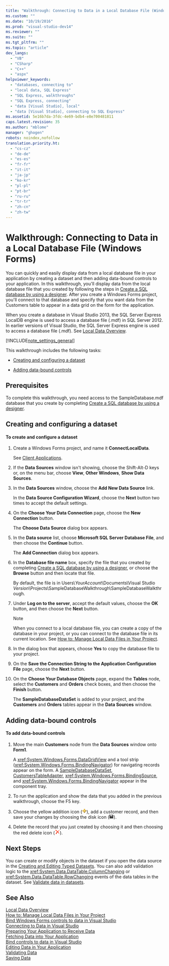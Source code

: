 ```yaml
---
title: "Walkthrough: Connecting to Data in a Local Database File (Windows Forms)"
ms.custom: ""
ms.date: "10/19/2016"
ms.prod: "visual-studio-dev14"
ms.reviewer: ""
ms.suite: ""
ms.tgt_pltfrm: ""
ms.topic: "article"
dev_langs: 
  - "VB"
  - "CSharp"
  - "C++"
  - "aspx"
helpviewer_keywords: 
  - "databases, connecting to"
  - "local data, SQL Express"
  - "SQL Express, walkthroughs"
  - "SQL Express, connecting"
  - "data [Visual Studio], local"
  - "data [Visual Studio], connecting to SQL Express"
ms.assetid: 5e16b7da-3fdc-4e69-bdb4-e8e700481811
caps.latest.revision: 35
ms.author: "mblome"
manager: "ghogen"
robots: noindex,nofollow
translation.priority.ht: 
  - "cs-cz"
  - "de-de"
  - "es-es"
  - "fr-fr"
  - "it-it"
  - "ja-jp"
  - "ko-kr"
  - "pl-pl"
  - "pt-br"
  - "ru-ru"
  - "tr-tr"
  - "zh-cn"
  - "zh-tw"
---
```

# Walkthrough: Connecting to Data in a Local Database File (Windows Forms)
You can quickly and easily display data from a local database file in your application by creating a dataset and then adding data-bound controls to your application. In this walkthrough, you'll display data from the local database file that you created by following the steps in [Create a SQL database by using a designer](../data-tools/create-a-sql-database-by-using-a-designer.md). After you create a Windows Forms project, you'll connect to that database and specify that you want data from the Customers table to appear in a data grid on the form for the application.  
  
 When you create a database in Visual Studio 2013, the SQL Server Express LocalDB engine is used to access a database file (.mdf) in SQL Server 2012. In earlier versions of Visual Studio, the SQL Server Express engine is used to access a database file (.mdf). See [Local Data Overview](../data-tools/local-data-overview.md).  
  
 [!INCLUDE[note_settings_general](../data-tools/includes/note_settings_general_md.md)]  
  
 This walkthrough includes the following tasks:  
  
-   [Creating and configuring a dataset](../data-tools/walkthrough--connecting-to-data-in-a-local-database-file--windows-forms-.md#BKMK_CreateDataset)  
  
-   [Adding data-bound controls](../data-tools/walkthrough--connecting-to-data-in-a-local-database-file--windows-forms-.md#BKMK_AddCtrls)  
  
## Prerequisites  
 To complete this walkthrough, you need access to the SampleDatabase.mdf database that you create by completing [Create a SQL database by using a designer](../data-tools/create-a-sql-database-by-using-a-designer.md).  
  
##  <a name="BKMK_CreateDataset"></a> Creating and configuring a dataset  
  
#### To create and configure a dataset  
  
1.  Create a Windows Forms project, and name it **ConnectLocalData**.  
  
     See [Client Applications](../Topic/Developing%20Client%20Applications%20with%20the%20.NET%20Framework.md).  
  
2.  If the **Data Sources** window isn't showing, choose the Shift-Alt-D keys or, on the menu bar, choose **View**, **Other Windows**, **Show Data Sources**.  
  
3.  In the **Data Sources** window, choose the **Add New Data Source** link.  
  
     In the **Data Source Configuration Wizard**, choose the **Next** button two times to accept the default settings.  
  
4.  On the **Choose Your Data Connection** page, choose the **New Connection** button.  
  
     The **Choose Data Source** dialog box appears.  
  
5.  In the **Data source** list, choose **Microsoft SQL Server Database File**, and then choose the **Continue** button.  
  
     The **Add Connection** dialog box appears.  
  
6.  In the **Database file name** box, specify the file that you created by completing [Create a SQL database by using a designer](../data-tools/create-a-sql-database-by-using-a-designer.md), or choose the **Browse** button and then locate that file.  
  
     By default, the file is in Users\\*YourAccount*\Documents\Visual Studio *Version*\Projects\SampleDatabaseWalkthrough\SampleDatabaseWalkthrough.  
  
7.  Under **Log on to the server**, accept the default values, choose the **OK** button, and then choose the **Next** button.  
  
    > [!NOTE]
    >  When you connect to a local database file, you can create a copy of the database in your project, or you can connect to the database file in its current location. See [How to: Manage Local Data Files in Your Project](../data-tools/how-to--manage-local-data-files-in-your-project.md).  
  
8.  In the dialog box that appears, choose **Yes** to copy the database file to your project.  
  
9. On the **Save the Connection String to the Application Configuration File** page, choose the **Next** button.  
  
10. On the **Choose Your Database Objects** page, expand the **Tables** node, select the **Customers** and **Orders** check boxes, and then choose the **Finish** button.  
  
     The **SampleDatabaseDataSet** is added to your project, and the **Customers** and **Orders** tables appear in the **Data Sources** window.  
  
##  <a name="BKMK_AddCtrls"></a> Adding data-bound controls  
  
#### To add data-bound controls  
  
1.  Move the main **Customers** node from the **Data Sources** window onto **Form1**.  
  
     A <xref:System.Windows.Forms.DataGridView> and a tool strip (<xref:System.Windows.Forms.BindingNavigator>) for navigating records appear on the form. A [SampleDatabaseDataSet](../data-tools/dataset-tools-in-visual-studio.md), [CustomersTableAdapter](../data-tools/tableadapter-overview.md), <xref:System.Windows.Forms.BindingSource>, and <xref:System.Windows.Forms.BindingNavigator> appear in the component tray.  
  
2.  To run the application and show the data that you added in the previous walkthrough, choose the F5 key.  
  
3.  Choose the yellow addition icon (![Add button in Windows Form](../data-tools/media/addrecord.png "AddRecord")), add a customer record, and then save your changes by choosing the disk icon (![Save button in Windows Form](../data-tools/media/saveinwf.png "SaveInWF")).  
  
4.  Delete the record that you just created by choosing it and then choosing the red delete icon (![Delete button in Windows Form](../data-tools/media/deleterecord.png "DeleteRecord")).  
  
## Next Steps  
 You can create or modify objects in the dataset if you open the data source in the [Creating and Editing Typed Datasets](../data-tools/creating-and-editing-typed-datasets.md). You can also add validation logic to the <xref:System.Data.DataTable.ColumnChanging> or <xref:System.Data.DataTable.RowChanging> events of the data tables in the dataset. See [Validate data in datasets](../data-tools/validate-data-in-datasets.md).  
  
## See Also  
 [Local Data Overview](../data-tools/local-data-overview.md)   
 [How to: Manage Local Data Files in Your Project](../data-tools/how-to--manage-local-data-files-in-your-project.md)   
 [Bind Windows Forms controls to data in Visual Studio](../data-tools/bind-windows-forms-controls-to-data-in-visual-studio.md)   
 [Connecting to Data in Visual Studio](../data-tools/connecting-to-data-in-visual-studio.md)   
 [Preparing Your Application to Receive Data](../Topic/Preparing%20Your%20Application%20to%20Receive%20Data.md)   
 [Fetching Data into Your Application](../data-tools/fetching-data-into-your-application.md)   
 [Bind controls to data in Visual Studio](../data-tools/bind-controls-to-data-in-visual-studio.md)   
 [Editing Data in Your Application](../data-tools/editing-data-in-your-application.md)   
 [Validating Data](../Topic/Validating%20Data.md)   
 [Saving Data](../data-tools/saving-data.md)